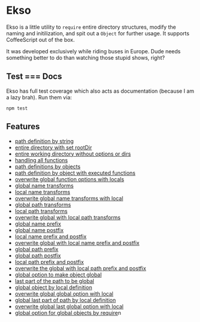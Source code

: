 # Ekso

Ekso is a little utility to `require` entire directory structures, modify the
naming and initilization, and spit out a `Object` for further usage. It supports
CoffeeScript out of the box.

It was developed exclusively while riding buses in Europe. Dude needs something
better to do than watching those stupid shows, right?

## Test === Docs

Ekso has full test coverage which also acts as documentation
(because I am a lazy brah). Run them via:

    npm test

## Features

* [path definition by string](test/test.js#L12)
* [entire directory with set rootDir](test/test.js#L45)
* [entire working directory without options or dirs](test/test.js#L67)
* [handling all functions](test/test.js#L79)
* [path definitions by objects](test/test.js#L98)
* [path definition by object with executed functions](test/test.js#L125)
* [overwrite global function options with locals](test/test.js#L152)
* [global name transforms](test/test.js#L183)
* [local name transforms](test/test.js#L195)
* [overwrite global name transforms with local](test/test.js#L250)
* [global path transforms](test/test.js#L273)
* [local path transforms](test/test.js#L286)
* [overwrite global with local path transforms](test/test.js#L317)
* [global name prefix](test/test.js#L340)
* [global name postfix](test/test.js#L352)
* [local name prefix and postfix](test/test.js#L364)
* [overwrite global with local name prefix and postfix](test/test.js#L404)
* [global path prefix](test/test.js#L438)
* [global path postfix](test/test.js#L450)
* [local path prefix and postfix](test/test.js#L462)
* [overwrite the global with local path prefix and postfix](test/test.js#L502)
* [global option to make object global](test/test.js#L536)
* [last part of the path to be global](test/test.js#L551)
* [global object by local definition](test/test.js#L568)
* [overwrite global global option with local](test/test.js#L592)
* [global last part of path by local definition](test/test.js#L615)
* [overwrite global last global option with local](test/test.js#L638)
* [global option for global objects by require](test/test.js#L661)n
